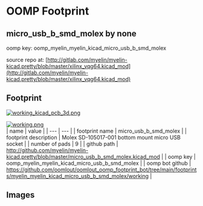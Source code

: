 # OOMP Footprint  
## micro_usb_b_smd_molex  by none  
  
oomp key: oomp_myelin_myelin_kicad_micro_usb_b_smd_molex  
  
source repo at: [http://gitlab.com/myelin/myelin-kicad.pretty/blob/master/xilinx_vqg64.kicad_mod](http://gitlab.com/myelin/myelin-kicad.pretty/blob/master/xilinx_vqg64.kicad_mod)  
## Footprint  
  
[![working_kicad_pcb_3d.png](working_kicad_pcb_3d_600.png)](working_kicad_pcb_3d.png)  
  
[![working.png](working_600.png)](working.png)  
| name | value | 
| --- | --- | 
| footprint name | micro_usb_b_smd_molex | 
| footprint description | Molex SD-105017-001 bottom mount micro USB socket | 
| number of pads | 9 | 
| github path | http://github.com/myelin/myelin-kicad.pretty/blob/master/micro_usb_b_smd_molex.kicad_mod | 
| oomp key | oomp_myelin_myelin_kicad_micro_usb_b_smd_molex | 
| oomp bot github | https://github.com/oomlout/oomlout_oomp_footprint_bot/tree/main/footprints/myelin_myelin_kicad_micro_usb_b_smd_molex/working | 
## Images  
